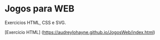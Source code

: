# Jogos para WEB
Exercicios HTML, CSS e SVG.

[Exercício HTML] (https://audreylohayne.github.io/JogosWeb/index.html)


